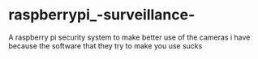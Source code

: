 # raspberrypi_-surveillance-
A raspberry pi security system to make better use of the cameras i have because the software that they try to make you use sucks
